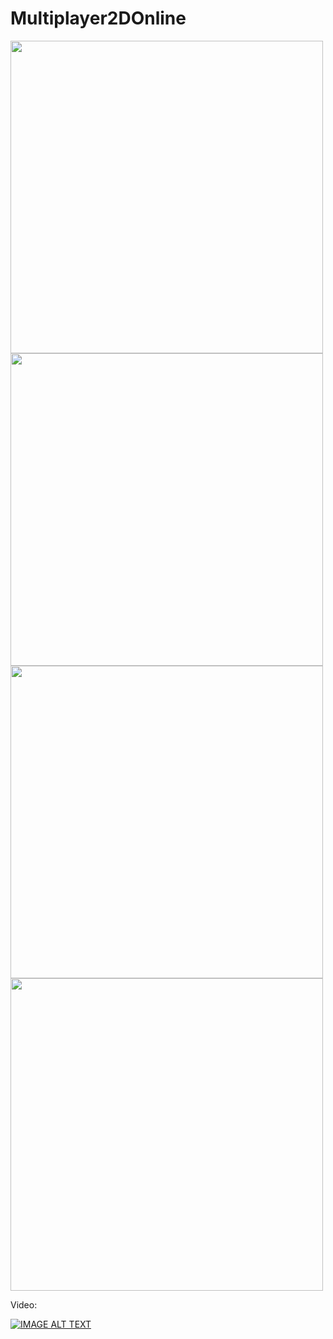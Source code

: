 # Multiplayer2DOnline
 <img src="https://github.com/dogukanozcan/Multiplayer2DOnline/assets/26368153/4970b718-7619-4dce-a8bc-e87a95323aff.png" height="500">
  <img src="https://github.com/dogukanozcan/Multiplayer2DOnline/assets/26368153/87b9c789-6171-4815-a690-3dd21e75cc4a.png" height="500">
   <img src="https://github.com/dogukanozcan/Multiplayer2DOnline/assets/26368153/4b79ee49-8379-46f1-a528-74f1f7961af2.png" height="500">
    <img src="https://github.com/dogukanozcan/Multiplayer2DOnline/assets/26368153/da604a35-eb88-4494-a2a6-6413336a2e97.png" height="500">
 
 Video: 
 
 [![IMAGE ALT TEXT](http://img.youtube.com/vi/MOgRI2qUQ1I/0.jpg)](https://www.youtube.com/watch?v=MOgRI2qUQ1I "Video Title")
